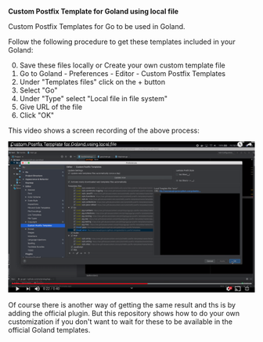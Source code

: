 **Custom Postfix Template for Goland using local file**

Custom Postfix Templates for Go to be used in Goland. 

Follow the following procedure to get these templates included in your Goland: 

0. Save these files locally or Create your own custom template file
1. Go to Goland - Preferences - Editor - Custom Postfix Templates
2. Under "Templates files" click on the + button
3. Select "Go"
4. Under "Type" select "Local file in file system"
5. Give URL of the file
6. Click "OK"


This video shows a screen recording of the above process: 


[![](Screenshot.png)](https://www.youtube.com/watch?v=dRkObJ4vooM&feature=youtu.be)


Of course there is another way of getting the same result and ths is by adding the official plugin. But this repository shows how to do your own customization if you don't want to wait for these to be available in the official Goland templates. 